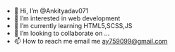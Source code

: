 - 👋 Hi, I’m @Ankityadav071
- 👀 I’m interested in web development 
- 🌱 I’m currently learning HTML5,SCSS,JS
- 💞️ I’m looking to collaborate on ...
- 📫 How to reach me email me ay759099@gmail.com

<!---
Ankityadav071/Ankityadav071 is a ✨ special ✨ repository because its `README.md` (this file) appears on your GitHub profile.
You can click the Preview link to take a look at your changes.
--->
